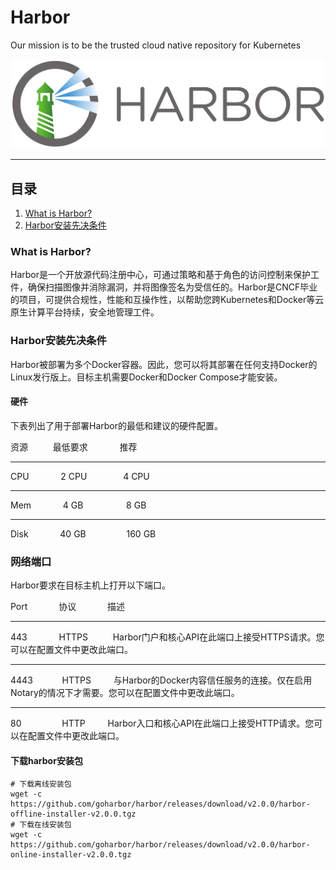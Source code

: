 # Harbor
Our mission is to be the trusted cloud native repository for Kubernetes

<img alt="Harbor" src="../images/harbor_logo.png">

---

## 目录

1. [What is Harbor?]()
2. [Harbor安装先决条件]()

### What is Harbor?
Harbor是一个开放源代码注册中心，可通过策略和基于角色的访问控制来保护工件，确保扫描图像并消除漏洞，并将图像签名为受信任的。Harbor是CNCF毕业的项目，可提供合规性，性能和互操作性，以帮助您跨Kubernetes和Docker等云原生计算平台持续，安全地管理工件。

### Harbor安装先决条件
Harbor被部署为多个Docker容器。因此，您可以将其部署在任何支持Docker的Linux发行版上。目标主机需要Docker和Docker Compose才能安装。

#### 硬件
下表列出了用于部署Harbor的最低和建议的硬件配置。

资源 &emsp; &emsp; 最低要求 &emsp; &emsp; &ensp; 推荐

---

CPU &emsp; &emsp; &ensp; 2 CPU &emsp; &emsp; &emsp; 4 CPU

---

Mem	&emsp; &emsp; &ensp; 4 GB &emsp; &emsp; &emsp; &ensp; 8 GB

---

Disk &emsp; &emsp; &ensp; 40 GB &emsp; &emsp; &emsp; &ensp;160 GB

### 网络端口
Harbor要求在目标主机上打开以下端口。

Port &emsp;&emsp;&emsp; 协议 &emsp;&emsp;&emsp; 描述

***

443 &emsp; &emsp; &ensp; HTTPS &emsp; &emsp; Harbor门户和核心API在此端口上接受HTTPS请求。您可以在配置文件中更改此端口。

---

4443 &emsp; &emsp; &ensp;HTTPS &emsp; &emsp;与Harbor的Docker内容信任服务的连接。仅在启用Notary的情况下才需要。您可以在配置文件中更改此端口。

---

80 &emsp; &emsp; &emsp; &ensp;HTTP &emsp; &emsp;Harbor入口和核心API在此端口上接受HTTP请求。您可以在配置文件中更改此端口。


#### 下载harbor安装包
```
# 下载离线安装包
wget -c https://github.com/goharbor/harbor/releases/download/v2.0.0/harbor-offline-installer-v2.0.0.tgz
# 下载在线安装包
wget -c https://github.com/goharbor/harbor/releases/download/v2.0.0/harbor-online-installer-v2.0.0.tgz
```